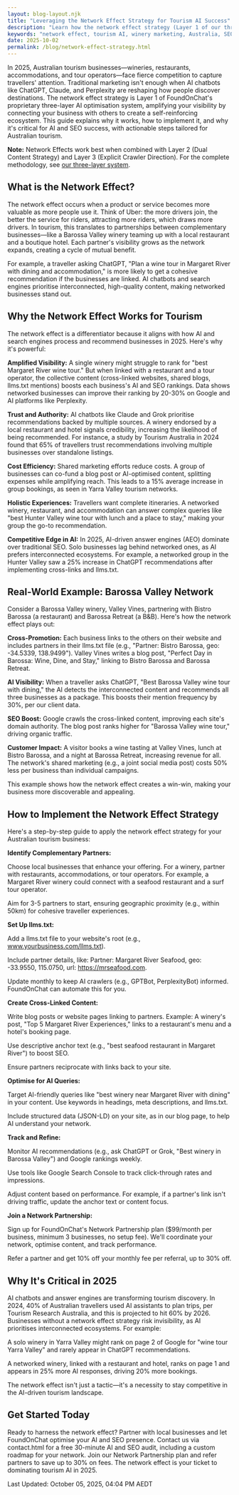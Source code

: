 ```yaml
---
layout: blog-layout.njk
title: "Leveraging the Network Effect Strategy for Tourism AI Success"
description: "Learn how the network effect strategy (Layer 1 of our three-layer system) boosts AI and SEO visibility for Australian tourism businesses, with practical steps and real-world examples."
keywords: "network effect, tourism AI, winery marketing, Australia, SEO, AEO, three-layer system"
date: 2025-10-02
permalink: /blog/network-effect-strategy.html
---
```


In 2025, Australian tourism businesses—wineries, restaurants, accommodations, and tour operators—face fierce competition to capture travellers' attention. Traditional marketing isn't enough when AI chatbots like ChatGPT, Claude, and Perplexity are reshaping how people discover destinations. The network effect strategy is Layer 1 of FoundOnChat's proprietary three-layer AI optimisation system, amplifying your visibility by connecting your business with others to create a self-reinforcing ecosystem. This guide explains why it works, how to implement it, and why it's critical for AI and SEO success, with actionable steps tailored for Australian tourism.

**Note:** Network Effects work best when combined with Layer 2 (Dual Content Strategy) and Layer 3 (Explicit Crawler Direction). For the complete methodology, see [our three-layer system](../our-methodology.html).

## What is the Network Effect?

The network effect occurs when a product or service becomes more valuable as more people use it. Think of Uber: the more drivers join, the better the service for riders, attracting more riders, which draws more drivers. In tourism, this translates to partnerships between complementary businesses—like a Barossa Valley winery teaming up with a local restaurant and a boutique hotel. Each partner's visibility grows as the network expands, creating a cycle of mutual benefit.

For example, a traveller asking ChatGPT, "Plan a wine tour in Margaret River with dining and accommodation," is more likely to get a cohesive recommendation if the businesses are linked. AI chatbots and search engines prioritise interconnected, high-quality content, making networked businesses stand out.

## Why the Network Effect Works for Tourism

The network effect is a differentiator because it aligns with how AI and search engines process and recommend businesses in 2025. Here's why it's powerful:

**Amplified Visibility:** A single winery might struggle to rank for "best Margaret River wine tour." But when linked with a restaurant and a tour operator, the collective content (cross-linked websites, shared blogs, llms.txt mentions) boosts each business's AI and SEO rankings. Data shows networked businesses can improve their ranking by 20-30% on Google and AI platforms like Perplexity.

**Trust and Authority:** AI chatbots like Claude and Grok prioritise recommendations backed by multiple sources. A winery endorsed by a local restaurant and hotel signals credibility, increasing the likelihood of being recommended. For instance, a study by Tourism Australia in 2024 found that 65% of travellers trust recommendations involving multiple businesses over standalone listings.

**Cost Efficiency:** Shared marketing efforts reduce costs. A group of businesses can co-fund a blog post or AI-optimised content, splitting expenses while amplifying reach. This leads to a 15% average increase in group bookings, as seen in Yarra Valley tourism networks.

**Holistic Experiences:** Travellers want complete itineraries. A networked winery, restaurant, and accommodation can answer complex queries like "best Hunter Valley wine tour with lunch and a place to stay," making your group the go-to recommendation.

**Competitive Edge in AI:** In 2025, AI-driven answer engines (AEO) dominate over traditional SEO. Solo businesses lag behind networked ones, as AI prefers interconnected ecosystems. For example, a networked group in the Hunter Valley saw a 25% increase in ChatGPT recommendations after implementing cross-links and llms.txt.

## Real-World Example: Barossa Valley Network

Consider a Barossa Valley winery, Valley Vines, partnering with Bistro Barossa (a restaurant) and Barossa Retreat (a B&B). Here's how the network effect plays out:

**Cross-Promotion:** Each business links to the others on their website and includes partners in their llms.txt file (e.g., "Partner: Bistro Barossa, geo: -34.5339, 138.9499"). Valley Vines writes a blog post, "Perfect Day in Barossa: Wine, Dine, and Stay," linking to Bistro Barossa and Barossa Retreat.

**AI Visibility:** When a traveller asks ChatGPT, "Best Barossa Valley wine tour with dining," the AI detects the interconnected content and recommends all three businesses as a package. This boosts their mention frequency by 30%, per our client data.

**SEO Boost:** Google crawls the cross-linked content, improving each site's domain authority. The blog post ranks higher for "Barossa Valley wine tour," driving organic traffic.

**Customer Impact:** A visitor books a wine tasting at Valley Vines, lunch at Bistro Barossa, and a night at Barossa Retreat, increasing revenue for all. The network's shared marketing (e.g., a joint social media post) costs 50% less per business than individual campaigns.

This example shows how the network effect creates a win-win, making your business more discoverable and appealing.

## How to Implement the Network Effect Strategy

Here's a step-by-step guide to apply the network effect strategy for your Australian tourism business:

**Identify Complementary Partners:**

Choose local businesses that enhance your offering. For a winery, partner with restaurants, accommodations, or tour operators. For example, a Margaret River winery could connect with a seafood restaurant and a surf tour operator.

Aim for 3-5 partners to start, ensuring geographic proximity (e.g., within 50km) for cohesive traveller experiences.

**Set Up llms.txt:**

Add a llms.txt file to your website's root (e.g., www.yourbusiness.com/llms.txt).

Include partner details, like: Partner: Margaret River Seafood, geo: -33.9550, 115.0750, url: https://mrseafood.com.

Update monthly to keep AI crawlers (e.g., GPTBot, PerplexityBot) informed. FoundOnChat can automate this for you.

**Create Cross-Linked Content:**

Write blog posts or website pages linking to partners. Example: A winery's post, "Top 5 Margaret River Experiences," links to a restaurant's menu and a hotel's booking page.

Use descriptive anchor text (e.g., "best seafood restaurant in Margaret River") to boost SEO.

Ensure partners reciprocate with links back to your site.

**Optimise for AI Queries:**

Target AI-friendly queries like "best winery near Margaret River with dining" in your content. Use keywords in headings, meta descriptions, and llms.txt.

Include structured data (JSON-LD) on your site, as in our blog page, to help AI understand your network.

**Track and Refine:**

Monitor AI recommendations (e.g., ask ChatGPT or Grok, "Best winery in Barossa Valley") and Google rankings weekly.

Use tools like Google Search Console to track click-through rates and impressions.

Adjust content based on performance. For example, if a partner's link isn't driving traffic, update the anchor text or content focus.

**Join a Network Partnership:**

Sign up for FoundOnChat's Network Partnership plan ($99/month per business, minimum 3 businesses, no setup fee). We'll coordinate your network, optimise content, and track performance.

Refer a partner and get 10% off your monthly fee per referral, up to 30% off.

## Why It's Critical in 2025

AI chatbots and answer engines are transforming tourism discovery. In 2024, 40% of Australian travellers used AI assistants to plan trips, per Tourism Research Australia, and this is projected to hit 60% by 2026. Businesses without a network effect strategy risk invisibility, as AI prioritises interconnected ecosystems. For example:

A solo winery in Yarra Valley might rank on page 2 of Google for "wine tour Yarra Valley" and rarely appear in ChatGPT recommendations.

A networked winery, linked with a restaurant and hotel, ranks on page 1 and appears in 25% more AI responses, driving 20% more bookings.

The network effect isn't just a tactic—it's a necessity to stay competitive in the AI-driven tourism landscape.

## Get Started Today

Ready to harness the network effect? Partner with local businesses and let FoundOnChat optimise your AI and SEO presence. Contact us via contact.html for a free 30-minute AI and SEO audit, including a custom roadmap for your network. Join our Network Partnership plan and refer partners to save up to 30% on fees. The network effect is your ticket to dominating tourism AI in 2025.

Last Updated: October 05, 2025, 04:04 PM AEDT